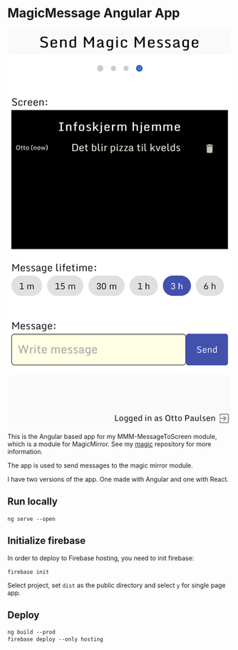 # MagicMessage Angular App

![screenshot](./screenshot.png)

This is the Angular based app for my MMM-MessageToScreen module, which is a module for MagicMirror. See my [magic](https://github.com/ottopaulsen/magic) repository for more information.

The app is used to send messages to the magic mirror module.

I have two versions of the app. One made with Angular and one with React.

## Run locally

```
ng serve --open
```

## Initialize firebase

In order to deploy to Firebase hosting, you need to init firebase:

```
firebase init
```

Select project, set `dist` as the public directory and select `y` for single page app.


## Deploy

```
ng build --prod
firebase deploy --only hosting
```

